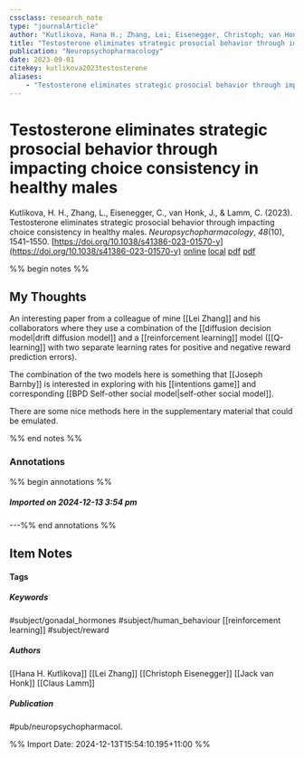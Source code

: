 ```yaml
---
cssclass: research_note
type: "journalArticle"
author: "Kutlikova, Hana H.; Zhang, Lei; Eisenegger, Christoph; van Honk, Jack; Lamm, Claus"
title: "Testosterone eliminates strategic prosocial behavior through impacting choice consistency in healthy males"
publication: "Neuropsychopharmacology"
date: 2023-09-01
citekey: kutlikova2023testosterone
aliases: 
    - "Testosterone eliminates strategic prosocial behavior through impacting choice consistency in healthy males"
---
```


# Testosterone eliminates strategic prosocial behavior through impacting choice consistency in healthy males

Kutlikova, H. H., Zhang, L., Eisenegger, C., van Honk, J., & Lamm, C. (2023). Testosterone eliminates strategic prosocial behavior through impacting choice consistency in healthy males. _Neuropsychopharmacology_, _48_(10), 1541–1550. [https://doi.org/10.1038/s41386-023-01570-y](https://doi.org/10.1038/s41386-023-01570-y)
[online](http://zotero.org/users/7162438/items/8QA3G24X) [local](zotero://select/library/items/8QA3G24X) [pdf](file:///home/gjc216/Zotero/storage/VPPNYQGS/41386_2023_1570_MOESM1_ESM.pdf)
 [pdf](file:///home/gjc216/Zotero/storage/457XFQ8T/Kutlikova%20et%20al.%20-%202023%20-%20Testosterone%20eliminates%20strategic%20prosocial%20behavior%20through%20impacting%20choice%20consistency%20in%20healthy.pdf)
 

 
%% begin notes %%

## My Thoughts

An interesting paper from a colleague of mine [[Lei Zhang]] and his collaborators where they use a combination of the [[diffusion decision model|drift diffusion model]] and a [[reinforcement learning]] model ([[Q-learning]] with two separate learning rates for positive and negative reward prediction errors).

The combination of the two models here is something that [[Joseph Barnby]] is interested in exploring with his [[intentions game]] and corresponding [[BPD Self-other social model|self-other social model]].

There are some nice methods here in the supplementary material that could be emulated.

%% end notes %%

### Annotations

%% begin annotations %%

##### Imported on 2024-12-13 3:54 pm

---%% end annotations %%

## Item Notes

#### Tags

##### Keywords

#subject/gonadal_hormones #subject/human_behaviour [[reinforcement learning]] #subject/reward

##### Authors

[[Hana H. Kutlikova]] [[Lei Zhang]] [[Christoph Eisenegger]] [[Jack van Honk]] [[Claus Lamm]]

##### Publication

#pub/neuropsychopharmacol.


%% Import Date: 2024-12-13T15:54:10.195+11:00 %%

